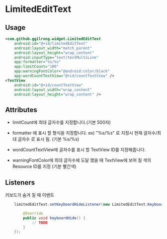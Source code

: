 LimitedEditText
============================

Usage
-----
```xml
<com.github.ggilrong.widget.LimitedEditText
    android:id="@+id/limitedEditText"
    android:layout_width="match_parent"
    android:layout_height="wrap_content"
    android:inputType="text|textMultiLine"
    app:formatter="%s/%s"
    app:limitCount="100"
    app:warningFontColor="@android:color/black"
    app:wordCountTextView="@+id/countTextView" />
<TextView
    android:id="@+id/countTextView"
    android:layout_width="wrap_content"
    android:layout_height="wrap_content" />
```

Attributes
----------
* limitCount에 최대 글자수를 지정합니다.(기본 500자)

* formatter 에 표시 할 형식을 지정합니다. ex) "%s/%s" 로 지정시 현재 글자수/최대 글자수 로 표시 됨. (기본 %s/%s)

* wordCountTextView에 글자수를 표시 할 TextView ID를 지정해줍니다.

* warningFontColor에 최대 글자수에 도달 했을 때 TextView에 보여 질 색의 Resource ID를 지정 (기본 빨간색)

Listeners
---------
키보드가 숨겨 질 때 이벤트

```java
	limitedEditText.setKeyboardHideListener(new LimitedEditText.KeyboardHideListener() {

		@Override
		public void keyboardHide() {
			// TODO
		}
	});
```



